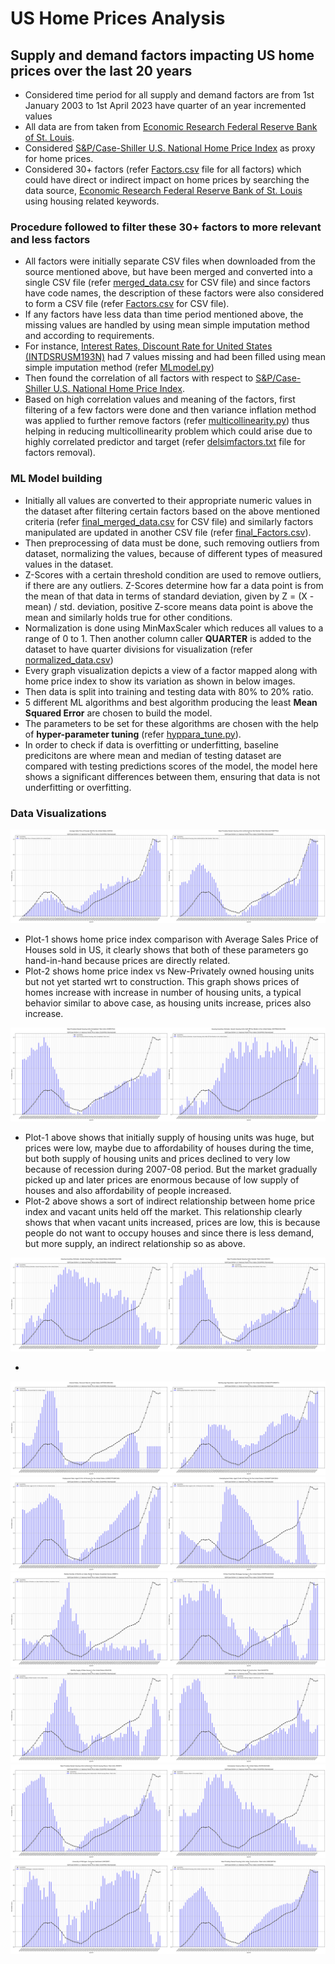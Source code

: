 # US Home Prices Analysis

## Supply and demand factors impacting US home prices over the last 20 years

* Considered time period for all supply and demand factors are from 1st January 2003 to 1st April 2023 have quarter of an year incremented values
* All data are from taken from [Economic Research Federal Reserve Bank of St. Louis](https://fred.stlouisfed.org).
* Considered [S&amp;P/Case-Shiller U.S. National Home Price Index](https://fred.stlouisfed.org/series/CSUSHPISA#) as proxy for home prices.
* Considered 30+ factors (refer [Factors.csv](https://github.com/vinayhr01/US-Home-Prices-Analysis-Project/blob/main/Factors.csv) file for all factors) which could have direct or indirect impact on home prices by searching the data source, [Economic Research Federal Reserve Bank of St. Louis](https://fred.stlouisfed.org) using housing related keywords.

### Procedure followed to filter these 30+ factors to more relevant and less factors

* All factors were initially separate CSV files when downloaded from the source mentioned above, but have been merged and converted into a single CSV file (refer [merged_data.csv](https://github.com/vinayhr01/US-Home-Prices-Analysis-Project/blob/main/merged_data.csv) for CSV file) and since factors have code names, the description of these factors were also considered to form a CSV file (refer [Factors.csv](https://github.com/vinayhr01/US-Home-Prices-Analysis-Project/blob/main/Factors.csv) for CSV file).
* If any factors have less data than time period mentioned above, the missing values are handled by using mean simple imputation method and according to requirements.
* For instance, [Interest Rates, Discount Rate for United States (INTDSRUSM193N)](https://fred.stlouisfed.org/series/INTDSRUSM193N) had 7 values missing and had been filled using mean simple imputation method (refer [MLmodel.py](https://github.com/vinayhr01/US-Home-Prices-Analysis-Project/blob/49f7cff5ac010564062e9ea573aca33b851b92b0/MLmodel.py#L19-L31))
* Then found the correlation of all factors with respect to [S&amp;P/Case-Shiller U.S. National Home Price Index](https://fred.stlouisfed.org/series/CSUSHPISA#).
* Based on high correlation values and meaning of the factors, first filtering of a few factors were done and then variance inflation method was applied to further remove factors (refer [multicollinearity.py](https://github.com/vinayhr01/US-Home-Prices-Analysis-Project/blob/main/multicollinearity.py)) thus helping in reducing multicollinearity problem which could arise due to highly correlated predictor and target (refer [delsimfactors.txt](https://github.com/vinayhr01/US-Home-Prices-Analysis-Project/blob/main/delsimfactors.txt) file for factors removal).

### ML Model building

* Initially all values are converted to their appropriate numeric values in the dataset after filtering certain factors based on the above mentioned criteria (refer [final_merged_data.csv](https://github.com/vinayhr01/US-Home-Prices-Analysis-Project/blob/main/final_merged_data.csv) for CSV file) and similarly factors manipulated are updated in another CSV file (refer [final_Factors.csv](https://github.com/vinayhr01/US-Home-Prices-Analysis-Project/blob/main/final_Factors.csv)).
* Then preprocessing of data must be done, such removing outliers from dataset, normalizing the values, because of different types of measured values in the dataset.
* Z-Scores with a certain threshold condition are used to remove outliers, if there are any outliers. Z-Scores determine how far a data point is from the mean of that data in terms of standard deviation, given by Z = (X - mean) / std. deviation, positive Z-score means data point is above the mean and similarly holds true for other conditions.
* Normalization is done using MinMaxScaler which reduces all values to a range of 0 to 1. Then another column caller **QUARTER** is added to the dataset to have quarter divisions for visualization (refer [normalized_data.csv](https://github.com/vinayhr01/US-Home-Prices-Analysis-Project/blob/main/normalized_data.csv))
* Every graph visualization depicts a view of a factor mapped along with home price index to show its variation as shown in below images.
* Then data is split into training and testing data with 80% to 20% ratio.
* 5 different ML algorithms and best algorithm producing the least **Mean Squared Error** are chosen to build the model.
* The parameters to be set for these algorithms are chosen with the help of **hyper-parameter tuning** (refer [hyppara_tune.py](https://github.com/vinayhr01/US-Home-Prices-Analysis-Project/blob/main/hyppara_tune.py)).
* In order to check if data is overfitting or underfitting, baseline predicitons are where mean and median of testing dataset are compared with testing predictions scores of the model, the model here shows a significant differences between them, ensuring that data is not underfitting or overfitting.

### Data Visualizations

![combined_ASPUS_AUTHNOTTSA_0](.\images\combined_ASPUS_AUTHNOTTSA_0.png "combined_ASPUS_AUTHNOTTSA_0")

* Plot-1 shows home price index comparison with Average Sales Price of Houses sold in US, it clearly shows that both of these parameters go hand-in-hand because prices are directly related.
* Plot-2 shows home price index vs New-Privately owned housing units but not yet started wrt to construction. This graph shows prices of homes increase with increase in number of housing units, a typical behavior similar to above case, as housing units increase, prices also increase.

![combined_COMPUTSA_EOFFMARUSQ176N_1](images/combined_COMPUTSA_EOFFMARUSQ176N_1.png "combined_COMPUTSA_EOFFMARUSQ176N_1")

* Plot-1 above shows that initially supply of housing units was huge, but prices were low, maybe due to affordability of houses during the time, but both supply of housing units and prices declined to very low because of recession during 2007-08 period. But the market gradually picked up and later prices are enormous because of low supply of houses and also affordability of people increased.
* Plot-2 above shows a sort of indirect relationship between home price index and vacant units held off the market. This relationship clearly shows that when vacant units increased, prices are low, this is because people do not want to occupy houses and since there is less demand, but more supply, an indirect relationship so as above.

![combined_EVACANTUSQ176N_HOUST_2](images/combined_EVACANTUSQ176N_HOUST_2.png "combined_EVACANTUSQ176N_HOUST_2")

* 

![combined_INTDSRUSM193N_LFWA25TTUSM647S_3](images/combined_INTDSRUSM193N_LFWA25TTUSM647S_3.png "combined_INTDSRUSM193N_LFWA25TTUSM647S_3")![combined_LREM25TTUSM156S_LRUN64TTUSM156S_4](images/combined_LREM25TTUSM156S_LRUN64TTUSM156S_4.png "combined_LREM25TTUSM156S_LRUN64TTUSM156S_4")![combined_MNMFS_MORTGAGE30US_5](images/combined_MNMFS_MORTGAGE30US_5.png "combined_MNMFS_MORTGAGE30US_5")![combined_MSACSR_NHSDPTS_6](images/combined_MSACSR_NHSDPTS_6.png "combined_MSACSR_NHSDPTS_6")![combined_PERMIT_RHVRUSQ156N_7](images/combined_PERMIT_RHVRUSQ156N_7.png "combined_PERMIT_RHVRUSQ156N_7")![combined_UMCSENT_UNDCONTSA_9](images/combined_UMCSENT_UNDCONTSA_9.png "combined_UMCSENT_UNDCONTSA_9")
